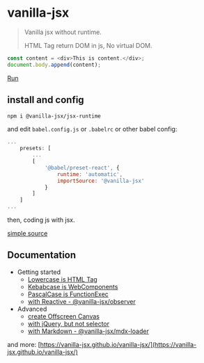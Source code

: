 # vanilla-jsx

> Vanilla jsx without runtime.
>
> HTML Tag return DOM in js, No virtual DOM.

```js
const content = <div>This is content.</div>;
document.body.append(content);
```

[Run](https://vanilla-jsx.github.io/vanilla-jsx/)

## install and config

```bash
npm i @vanilla-jsx/jsx-runtime
```

and edit `babel.config.js` or `.babelrc` or other babel config:

```js
...
    presets: [
        ...
        [
            '@babel/preset-react', {
                runtime: 'automatic',
                importSource: '@vanilla-jsx'
            }
        ]
    ]
...
```

then, coding js with jsx.

[simple source](https://github.com/vanilla-jsx/vanilla-jsx/tree/main/examples/simple)

## Documentation

- Getting started
    - [Lowercase is HTML Tag](https://vanilla-jsx.github.io/vanilla-jsx/#/Lowercase)
    - [Kebabcase is WebComponents](https://vanilla-jsx.github.io/vanilla-jsx/#/Kebabcase)
    - [PascalCase is FunctionExec](https://vanilla-jsx.github.io/vanilla-jsx/#/PascalCase)
    - [with Reactive - @vanilla-jsx/observer](https://vanilla-jsx.github.io/vanilla-jsx/#/observer)
- Advanced
    - [create Offscreen Canvas](https://vanilla-jsx.github.io/vanilla-jsx/#/canvas)
    - [with jQuery, but not selector](https://vanilla-jsx.github.io/vanilla-jsx/#/jquery)
    - [with Markdown - @vanilla-jsx/mdx-loader](https://vanilla-jsx.github.io/vanilla-jsx/#/mdx)

and more: [https://vanilla-jsx.github.io/vanilla-jsx/](https://vanilla-jsx.github.io/vanilla-jsx/)
